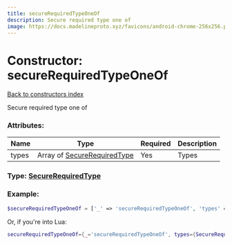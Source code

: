 ```yaml
---
title: secureRequiredTypeOneOf
description: Secure required type one of
image: https://docs.madelineproto.xyz/favicons/android-chrome-256x256.png
---
```

# Constructor: secureRequiredTypeOneOf  
[Back to constructors index](index.md)



Secure required type one of

### Attributes:

| Name     |    Type       | Required | Description |
|----------|---------------|----------|-------------|
|types|Array of [SecureRequiredType](../types/SecureRequiredType.md) | Yes|Types|



### Type: [SecureRequiredType](../types/SecureRequiredType.md)


### Example:

```php
$secureRequiredTypeOneOf = ['_' => 'secureRequiredTypeOneOf', 'types' => [SecureRequiredType, SecureRequiredType]];
```  


Or, if you're into Lua:

```lua
secureRequiredTypeOneOf={_='secureRequiredTypeOneOf', types={SecureRequiredType}}

```


